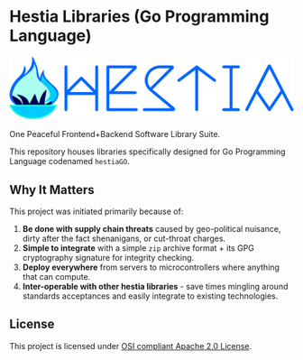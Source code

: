 # Hestia Libraries (Go Programming Language)

[![Hestia Libraries](.src/logos/hestia_1200x270.svg)](#)

One Peaceful Frontend+Backend Software Library Suite.

This repository houses libraries specifically designed for Go Programming
Language codenamed `hestiaGO`.




## Why It Matters
This project was initiated primarily because of:

1. **Be done with supply chain threats** caused by geo-political nuisance, dirty
   after the fact shenanigans, or cut-throat charges.
2. **Simple to integrate** with a simple `zip` archive format + its GPG
   cryptography signature for integrity checking.
3. **Deploy everywhere** from servers to microcontrollers where anything that
   can compute.
4. **Inter-operable with other hestia libraries** - save times mingling around
   standards acceptances and easily integrate to existing technologies.




## License

This project is licensed under
[OSI compliant Apache 2.0 License](https://opensource.org/license/apache-2-0/).
